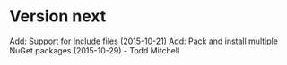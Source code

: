 Version next
============
Add: Support for Include files (2015-10-21)
Add: Pack and install multiple NuGet packages (2015-10-29) - Todd Mitchell
